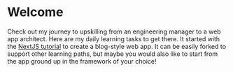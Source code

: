 # Welcome

Check out my journey to upskilling from an engineering manager to a web app architect. Here are my daily learning tasks to get there. It started with the [NextJS tutorial](https://nextjs.org/learn-pages-router) to create a blog-style web app. It can be easily forked to support other learning paths, but maybe you would also like to start from the app ground up in the framework of your choice!
